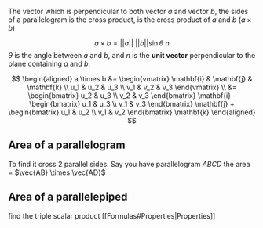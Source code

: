 The vector which is perpendicular to both vector $a$ and vector $b$, the sides of a  parallelogram is the cross product, is the cross product of $a$ and $b$ ($a \times b$)

$$
a \times b = ||a|| \ ||b|| \sin {\theta} \ n
$$
$\theta$ is the angle between $a$ and $b$, and $n$ is the **unit vector** perpendicular to the plane containing $a$ and $b$.

$$
\begin{aligned}
a \times b &= 
\begin{vmatrix}
\mathbf{i} & \mathbf{j} & \mathbf{k} \\ 
u_1 & u_2 & u_3 \\
v_1 & v_2 & v_3
\end{vmatrix} \\ &= 
\begin{bmatrix}
u_2 & u_3 \\
v_2 & v_3
\end{bmatrix} \mathbf{i} -
\begin{bmatrix}
u_1 & u_3 \\
v_1 & v_3 
\end{bmatrix} \mathbf{j} + 
\begin{bmatrix}
u_1 & u_2 \\
v_1 & v_2
\end{bmatrix} \mathbf{k}
\end{aligned}
$$
## Area of a parallelogram
To find it cross 2 parallel sides. 
Say you have parallelogram $ABCD$ the area = $\vec{AB} \times \vec{AD}$ 

## Area of a parallelepiped
find the triple scalar product
[[Formulas#Properties|Properties]]

